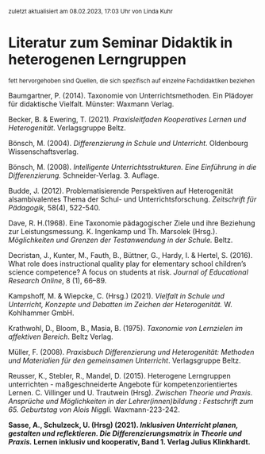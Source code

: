 <sub> zuletzt aktualisiert am 08.02.2023, 17:03 Uhr von Linda Kuhr </sub>

# **Literatur zum Seminar Didaktik in heterogenen Lerngruppen**

<sub> fett hervorgehoben sind Quellen, die sich spezifisch auf einzelne Fachdidaktiken beziehen </sub>

Baumgartner, P. (2014). Taxonomie von Unterrichtsmethoden. Ein Plädoyer für didaktische Vielfalt. Münster: Waxmann Verlag.

Becker, B. & Ewering, T. (2021). *Praxisleitfaden Kooperatives Lernen und Heterogenität*. Verlagsgruppe Beltz.

Bönsch, M. (2004). *Differenzierung in Schule und Unterricht*. Oldenbourg Wissenschaftsverlag.

Bönsch, M. (2008). *Intelligente Unterrichtsstrukturen. Eine Einführung in die Differenzierung.* Schneider-Verlag. 3. Auflage.

Budde, J. (2012). Problematisierende Perspektiven auf Heterogenität alsambivalentes Thema der Schul- und Unterrichtsforschung. *Zeitschrift für Pädagogik*, 58(4), 522-540.

Dave, R. H.(1968). Eine Taxonomie pädagogischer Ziele und ihre Beziehung zur Leistungsmessung. K. Ingenkamp und Th. Marsolek (Hrsg.). *Möglichkeiten und Grenzen der Testanwendung in der Schule.* Beltz.

Decristan, J., Kunter, M., Fauth, B., Büttner, G., Hardy, I. & Hertel, S. (2016). What role does instructional quality play for elementary school children’s science competence? A focus on students at risk. *Journal of Educational Research Online*, 8 (1), 66–89.

Kampshoff, M. & Wiepcke, C. (Hrsg.) (2021). *Vielfalt in Schule und Unterricht, Konzepte und  Debatten im Zeichen der Heterogenität.* W. Kohlhammer GmbH. 

Krathwohl, D., Bloom, B., Masia, B. (1975). *Taxonomie von Lernzielen im affektiven Bereich*. Beltz Verlag.

Müller, F. (2008). *Praxisbuch Differenzierung und Heterogenität: Methoden und Materialien für den gemeinsamen Unterricht*. Verlagsgruppe Beltz.

Reusser, K., Stebler, R., Mandel, D. (2015). Heterogene Lerngruppen unterrichten - maßgeschneiderte Angebote für kompetenzorientiertes Lernen. C. Villinger und U. Trautwein (Hrsg). *Zwischen Theorie und Praxis. Ansprüche und Möglichkeiten in der Lehrer(innen)bildung : Festschrift zum 65. Geburtstag von Alois Niggli.* Waxmann-223-242.

**Sasse, A., Schulzeck, U. (Hrsg) (2021). *Inklusiven Unterricht planen, gestalten und reflektieren. Die Differenzierungsmatrix in Theorie und Praxis.* Lernen inklusiv und kooperativ, Band 1.  Verlag Julius Klinkhardt.**

